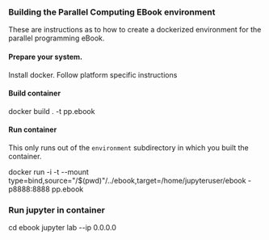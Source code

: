 ### Building the Parallel Computing EBook environment

These are instructions as to how to create a dockerized environment for the parallel programming eBook.

#### Prepare your system.

Install docker.  Follow platform specific instructions

#### Build container

docker build . -t pp.ebook

#### Run container

This only runs out of the `environment` subdirectory in which you built the container.

docker run -i -t --mount type=bind,source="/$(pwd)"/../ebook,target=/home/jupyteruser/ebook -p8888:8888 pp.ebook


### Run jupyter in container

cd ebook
jupyter lab --ip 0.0.0.0 



